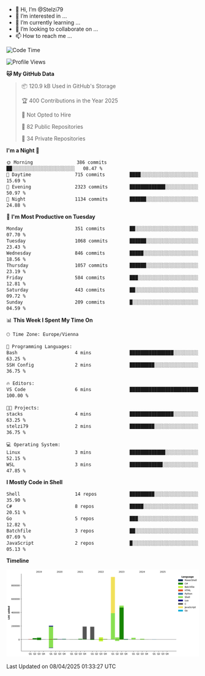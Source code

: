 - 👋 Hi, I’m @Stelzi79
- 👀 I’m interested in ...
- 🌱 I’m currently learning ...
- 💞️ I’m looking to collaborate on ...
- 📫 How to reach me ...

<!--START_SECTION:waka-->
![Code Time](http://img.shields.io/badge/Code%20Time-1%2C135%20hrs%2016%20mins-blue)

![Profile Views](http://img.shields.io/badge/Profile%20Views-0-blue)

**🐱 My GitHub Data** 

> 📦 120.9 kB Used in GitHub's Storage 
 > 
> 🏆 400 Contributions in the Year 2025
 > 
> 🚫 Not Opted to Hire
 > 
> 📜 82 Public Repositories 
 > 
> 🔑 34 Private Repositories 
 > 
**I'm a Night 🦉** 

```text
🌞 Morning                386 commits         ██░░░░░░░░░░░░░░░░░░░░░░░   08.47 % 
🌆 Daytime                715 commits         ████░░░░░░░░░░░░░░░░░░░░░   15.69 % 
🌃 Evening                2323 commits        █████████████░░░░░░░░░░░░   50.97 % 
🌙 Night                  1134 commits        ██████░░░░░░░░░░░░░░░░░░░   24.88 % 
```
📅 **I'm Most Productive on Tuesday** 

```text
Monday                   351 commits         ██░░░░░░░░░░░░░░░░░░░░░░░   07.70 % 
Tuesday                  1068 commits        ██████░░░░░░░░░░░░░░░░░░░   23.43 % 
Wednesday                846 commits         █████░░░░░░░░░░░░░░░░░░░░   18.56 % 
Thursday                 1057 commits        ██████░░░░░░░░░░░░░░░░░░░   23.19 % 
Friday                   584 commits         ███░░░░░░░░░░░░░░░░░░░░░░   12.81 % 
Saturday                 443 commits         ██░░░░░░░░░░░░░░░░░░░░░░░   09.72 % 
Sunday                   209 commits         █░░░░░░░░░░░░░░░░░░░░░░░░   04.59 % 
```


📊 **This Week I Spent My Time On** 

```text
🕑︎ Time Zone: Europe/Vienna

💬 Programming Languages: 
Bash                     4 mins              ████████████████░░░░░░░░░   63.25 % 
SSH Config               2 mins              █████████░░░░░░░░░░░░░░░░   36.75 % 

🔥 Editors: 
VS Code                  6 mins              █████████████████████████   100.00 % 

🐱‍💻 Projects: 
stacks                   4 mins              ████████████████░░░░░░░░░   63.25 % 
stelzi79                 2 mins              █████████░░░░░░░░░░░░░░░░   36.75 % 

💻 Operating System: 
Linux                    3 mins              █████████████░░░░░░░░░░░░   52.15 % 
WSL                      3 mins              ████████████░░░░░░░░░░░░░   47.85 % 
```

**I Mostly Code in Shell** 

```text
Shell                    14 repos            █████████░░░░░░░░░░░░░░░░   35.90 % 
C#                       8 repos             █████░░░░░░░░░░░░░░░░░░░░   20.51 % 
Go                       5 repos             ███░░░░░░░░░░░░░░░░░░░░░░   12.82 % 
Batchfile                3 repos             ██░░░░░░░░░░░░░░░░░░░░░░░   07.69 % 
JavaScript               2 repos             █░░░░░░░░░░░░░░░░░░░░░░░░   05.13 % 
```



**Timeline**

![Lines of Code chart](https://raw.githubusercontent.com/Stelzi79/Stelzi79/main/assets/bar_graph.png)


 Last Updated on 08/04/2025 01:33:27 UTC
<!--END_SECTION:waka-->

<!---
Stelzi79/Stelzi79 is a ✨ special ✨ repository because its `README.md` (this file) appears on your GitHub profile.
You can click the Preview link to take a look at your changes.
--->
